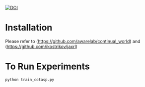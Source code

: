 [![DOI](https://zenodo.org/badge/330059679.svg)](https://zenodo.org/badge/latestdoi/330059679)

# Installation
Please refer to (https://github.com/awarelab/continual_world) and (https://github.com/ikostrikov/jaxrl)

# To Run Experiments
```
python train_cotasp.py
```